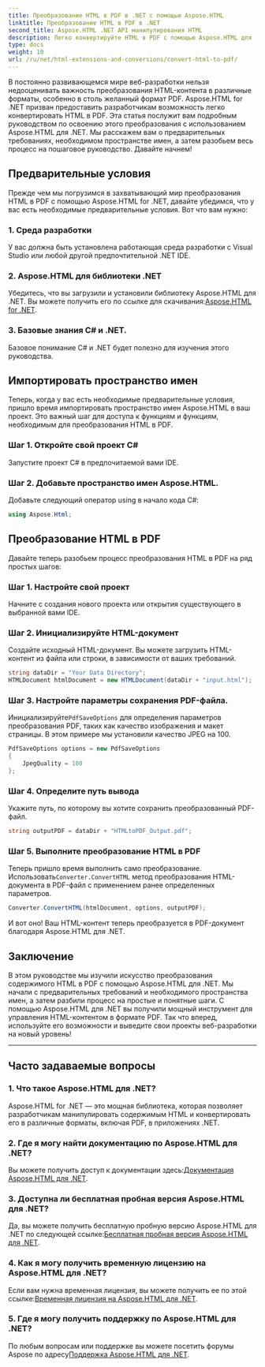 ```yaml
---
title: Преобразование HTML в PDF в .NET с помощью Aspose.HTML
linktitle: Преобразование HTML в PDF в .NET
second_title: Aspose.HTML .NET API манипулирования HTML
description: Легко конвертируйте HTML в PDF с помощью Aspose.HTML для .NET. Следуйте нашему пошаговому руководству и раскройте возможности преобразования HTML в PDF.
type: docs
weight: 10
url: /ru/net/html-extensions-and-conversions/convert-html-to-pdf/
---
```


В постоянно развивающемся мире веб-разработки нельзя недооценивать важность преобразования HTML-контента в различные форматы, особенно в столь желанный формат PDF. Aspose.HTML for .NET призван предоставить разработчикам возможность легко конвертировать HTML в PDF. Эта статья послужит вам подробным руководством по освоению этого преобразования с использованием Aspose.HTML для .NET. Мы расскажем вам о предварительных требованиях, необходимом пространстве имен, а затем разобьем весь процесс на пошаговое руководство. Давайте начнем!

## Предварительные условия

Прежде чем мы погрузимся в захватывающий мир преобразования HTML в PDF с помощью Aspose.HTML for .NET, давайте убедимся, что у вас есть необходимые предварительные условия. Вот что вам нужно:

### 1. Среда разработки

У вас должна быть установлена работающая среда разработки с Visual Studio или любой другой предпочтительной .NET IDE.

### 2. Aspose.HTML для библиотеки .NET

Убедитесь, что вы загрузили и установили библиотеку Aspose.HTML для .NET. Вы можете получить его по ссылке для скачивания:[Aspose.HTML for .NET](https://releases.aspose.com/html/net/).

### 3. Базовые знания C# и .NET.

Базовое понимание C# и .NET будет полезно для изучения этого руководства.

## Импортировать пространство имен

Теперь, когда у вас есть необходимые предварительные условия, пришло время импортировать пространство имен Aspose.HTML в ваш проект. Это важный шаг для доступа к функциям и функциям, необходимым для преобразования HTML в PDF.

### Шаг 1. Откройте свой проект C#

Запустите проект C# в предпочитаемой вами IDE.

### Шаг 2. Добавьте пространство имен Aspose.HTML.

Добавьте следующий оператор using в начало кода C#:

```csharp
using Aspose.Html;
```

## Преобразование HTML в PDF

Давайте теперь разобьем процесс преобразования HTML в PDF на ряд простых шагов:

### Шаг 1. Настройте свой проект

Начните с создания нового проекта или открытия существующего в выбранной вами IDE.

### Шаг 2. Инициализируйте HTML-документ

Создайте исходный HTML-документ. Вы можете загрузить HTML-контент из файла или строки, в зависимости от ваших требований.

```csharp
string dataDir = "Your Data Directory";
HTMLDocument htmlDocument = new HTMLDocument(dataDir + "input.html");
```

### Шаг 3. Настройте параметры сохранения PDF-файла.

 Инициализируйте`PdfSaveOptions` для определения параметров преобразования PDF, таких как качество изображения и макет страницы. В этом примере мы установили качество JPEG на 100.

```csharp
PdfSaveOptions options = new PdfSaveOptions
{
    JpegQuality = 100
};
```

### Шаг 4. Определите путь вывода

Укажите путь, по которому вы хотите сохранить преобразованный PDF-файл.

```csharp
string outputPDF = dataDir + "HTMLtoPDF_Output.pdf";
```

### Шаг 5. Выполните преобразование HTML в PDF

 Теперь пришло время выполнить само преобразование. Использовать`Converter.ConvertHTML` метод преобразования HTML-документа в PDF-файл с применением ранее определенных параметров.

```csharp
Converter.ConvertHTML(htmlDocument, options, outputPDF);
```

И вот оно! Ваш HTML-контент теперь преобразуется в PDF-документ благодаря Aspose.HTML для .NET.

## Заключение

В этом руководстве мы изучили искусство преобразования содержимого HTML в PDF с помощью Aspose.HTML для .NET. Мы начали с предварительных требований и необходимого пространства имен, а затем разбили процесс на простые и понятные шаги. С помощью Aspose.HTML для .NET вы получили мощный инструмент для управления HTML-контентом в формате PDF. Так что вперед, используйте его возможности и выведите свои проекты веб-разработки на новый уровень!

---

## Часто задаваемые вопросы

### 1. Что такое Aspose.HTML для .NET?

Aspose.HTML for .NET — это мощная библиотека, которая позволяет разработчикам манипулировать содержимым HTML и конвертировать его в различные форматы, включая PDF, в приложениях .NET.

### 2. Где я могу найти документацию по Aspose.HTML для .NET?

 Вы можете получить доступ к документации здесь:[Документация Aspose.HTML для .NET](https://reference.aspose.com/html/net/).

### 3. Доступна ли бесплатная пробная версия Aspose.HTML для .NET?

 Да, вы можете получить бесплатную пробную версию Aspose.HTML для .NET по следующей ссылке:[Бесплатная пробная версия Aspose.HTML для .NET](https://releases.aspose.com/).

### 4. Как я могу получить временную лицензию на Aspose.HTML для .NET?

Если вам нужна временная лицензия, вы можете получить ее по этой ссылке:[Временная лицензия на Aspose.HTML для .NET](https://purchase.aspose.com/temporary-license/).

### 5. Где я могу получить поддержку по Aspose.HTML для .NET?

 По любым вопросам или поддержке вы можете посетить форумы Aspose по адресу[Поддержка Aspose.HTML для .NET](https://forum.aspose.com/).